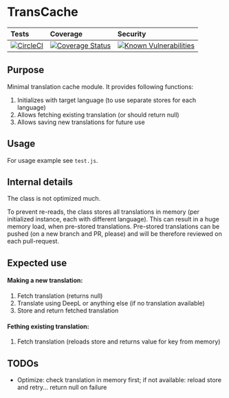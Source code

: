 # TransCache

| Tests | Coverage | Security |
|:------|:---------|:---------|
|[![CircleCI](https://dl.circleci.com/status-badge/img/gh/suculent/trans-cache/tree/main.svg?style=svg)](https://dl.circleci.com/status-badge/redirect/gh/suculent/trans-cache/tree/main)|[![Coverage Status](https://coveralls.io/repos/github/suculent/trans-cache/badge.svg?branch=main)](https://coveralls.io/github/suculent/trans-cache?branch=main)|[![Known Vulnerabilities](https://snyk.io/test/github/suculent/trans-cache/badge.svg)](https://snyk.io/test/github/suculent/trans-cache)

## Purpose

Minimal translation cache module. It provides following functions:

1. Initializes with target language (to use separate stores for each language)
2. Allows fetching existing translation (or should return null)
3. Allows saving new translations for future use

## Usage

For usage example see `test.js`.

## Internal details

The class is not optimized much.

To prevent re-reads, the class stores all translations in memory (per initialized instance, each with different language). This can result in a huge memory load, when pre-stored translations. Pre-stored translations can be pushed (on a new branch and PR, please) and will be therefore reviewed on each pull-request.

## Expected use

#### Making a new translation:

1. Fetch translation (returns null)
2. Translate using DeepL or anything else (if no translation available)
3. Store and return fetched translation

#### Fething existing translation:

1. Fetch translation (reloads store and returns value for key from memory)

## TODOs

* Optimize: check translation in memory first; if not available: reload store and retry... return null on failure
